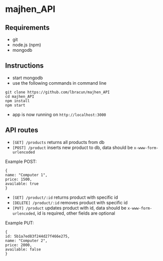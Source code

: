 # majhen_API

## Requirements
* git
* node.js (npm)
* mongodb

## Instructions
* start mongodb
* use the following commands in command line
```
git clone https://github.com/lbracun/majhen_API
cd majhen_API
npm install
npm start
```
* app is now running on `http://localhost:3000`

## API routes
* `[GET] /products` returns all products from db
* `[POST] /product` inserts new product to db, data should be `x-www-form-urlencoded`

Example POST:
```
{
name: "Computer 1",
price: 1500,
available: true
}
```
* `[GET] /product/:id` returns product with specific id
* `[DELETE] /product/:id` removes product with specific id
* `[PUT] /product` updates product with id, data should be `x-www-form-urlencoded`, id is required, other fields are optional

Example PUT:
```
{
id: 5b1a7ed83f244d27f466e275,
name: "Computer 2",
price: 2000,
available: false
}
```
